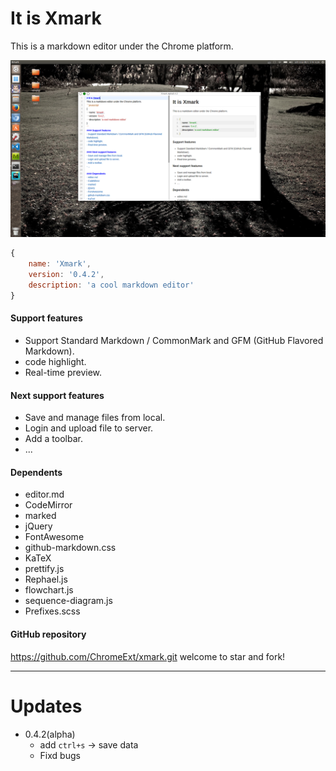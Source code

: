 # It is Xmark
This is a markdown editor under the Chrome platform.

![xmark](doc/xmark.png)

```javascript
{
	name: 'Xmark',
	version: '0.4.2',
	description: 'a cool markdown editor'
}
```
#### Support features
- Support Standard Markdown / CommonMark and GFM (GitHub Flavored Markdown).
- code highlight.
- Real-time preview.

#### Next support features
- Save and manage files from local.
- Login and upload file to server.
- Add a toolbar.
- ...

#### Dependents
- editor.md
- CodeMirror
- marked
- jQuery
- FontAwesome
- github-markdown.css
- KaTeX
- prettify.js
- Rephael.js
- flowchart.js
- sequence-diagram.js
- Prefixes.scss

#### GitHub repository
https://github.com/ChromeExt/xmark.git
welcome to star and fork!

---

# Updates
- 0.4.2(alpha)
  - add `ctrl+s` -> save data
  - Fixd bugs
